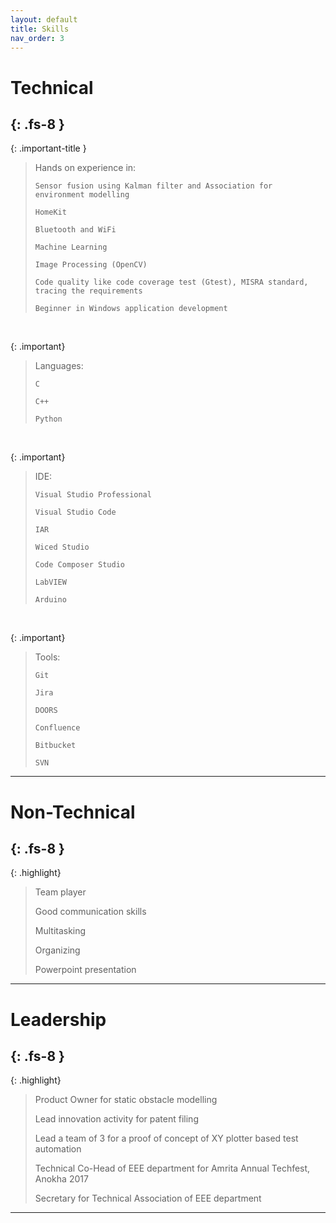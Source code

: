 ```yaml
---
layout: default
title: Skills
nav_order: 3
---
```


# Technical
{: .fs-8 }
---

{: .important-title }
> Hands on experience in:
>
> `Sensor fusion using Kalman filter and Association for environment modelling`
>
> `HomeKit`
>
> `Bluetooth and WiFi`
>
> `Machine Learning`
>
> `Image Processing (OpenCV)`
>
> `Code quality like code coverage test (Gtest), MISRA standard, tracing the requirements`
>
> `Beginner in Windows application development`
<br>

{: .important}
> Languages:
>
> `C`
> 
> `C++`
>
> `Python`
<br>

{: .important}
> IDE:
> 
> `Visual Studio Professional`
>
> `Visual Studio Code`
>
> `IAR`
> 
> `Wiced Studio`
> 
> `Code Composer Studio`
> 
> `LabVIEW`
> 
> `Arduino`
<br>

{: .important}
> Tools:
>
> `Git`
> 
> `Jira`
> 
> `DOORS`
> 
> `Confluence`
> 
> `Bitbucket`
> 
> `SVN`

---
# Non-Technical
{: .fs-8 }
---
{: .highlight}
> Team player
>
> Good communication skills
> 
> Multitasking
> 
> Organizing
> 
> Powerpoint presentation

---
# Leadership
{: .fs-8 }
---
{: .highlight}
> Product Owner for static obstacle modelling
> 
> Lead innovation activity for patent filing
>
> Lead a team of 3 for a proof of concept of XY plotter based test automation
>
> Technical Co-Head of EEE department for Amrita Annual Techfest, Anokha 2017
>
> Secretary for Technical Association of EEE department

---
